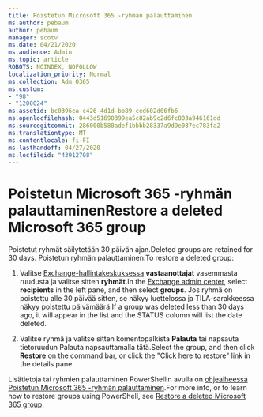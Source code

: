 ```yaml
---
title: Poistetun Microsoft 365 -ryhmän palauttaminen
ms.author: pebaum
author: pebaum
manager: scotv
ms.date: 04/21/2020
ms.audience: Admin
ms.topic: article
ROBOTS: NOINDEX, NOFOLLOW
localization_priority: Normal
ms.collection: Adm_O365
ms.custom:
- "98"
- "1200024"
ms.assetid: bc0396ea-c426-4d1d-bb89-ced602d06fb6
ms.openlocfilehash: 0443d51690399ea5c82ab9c2d6fc803a946161dd
ms.sourcegitcommit: 286000b588adef1bbbb28337a9d9e087ec783fa2
ms.translationtype: MT
ms.contentlocale: fi-FI
ms.lasthandoff: 04/27/2020
ms.locfileid: "43912708"
---
```

# <a name="restore-a-deleted-microsoft-365-group"></a><span data-ttu-id="7694e-102">Poistetun Microsoft 365 -ryhmän palauttaminen</span><span class="sxs-lookup"><span data-stu-id="7694e-102">Restore a deleted Microsoft 365 group</span></span>

<span data-ttu-id="7694e-103">Poistetut ryhmät säilytetään 30 päivän ajan.</span><span class="sxs-lookup"><span data-stu-id="7694e-103">Deleted groups are retained for 30 days.</span></span> <span data-ttu-id="7694e-104">Poistetun ryhmän palauttaminen:</span><span class="sxs-lookup"><span data-stu-id="7694e-104">To restore a deleted group:</span></span>
  
1. <span data-ttu-id="7694e-105">Valitse [Exchange-hallintakeskuksessa](https://outlook.office365.com/ecp/) **vastaanottajat** vasemmasta ruudusta ja valitse sitten **ryhmät**.</span><span class="sxs-lookup"><span data-stu-id="7694e-105">In the [Exchange admin center](https://outlook.office365.com/ecp/), select **recipients** in the left pane, and then select **groups**.</span></span> <span data-ttu-id="7694e-106">Jos ryhmä on poistettu alle 30 päivää sitten, se näkyy luettelossa ja TILA-sarakkeessa näkyy poistettu päivämäärä.</span><span class="sxs-lookup"><span data-stu-id="7694e-106">If a group was deleted less than 30 days ago, it will appear in the list and the STATUS column will list the date deleted.</span></span>

2. <span data-ttu-id="7694e-107">Valitse ryhmä ja valitse sitten komentopalkista **Palauta** tai napsauta tietoruudun Palauta napsauttamalla tätä.</span><span class="sxs-lookup"><span data-stu-id="7694e-107">Select the group, and then click **Restore** on the command bar, or click the "Click here to restore" link in the details pane.</span></span>

<span data-ttu-id="7694e-108">Lisätietoja tai ryhmien palauttaminen PowerShellin avulla on [ohjeaiheessa Poistetun Microsoft 365 -ryhmän palauttaminen](https://go.microsoft.com/fwlink/?linkid=867802).</span><span class="sxs-lookup"><span data-stu-id="7694e-108">For more info, or to learn how to restore groups using PowerShell, see [Restore a deleted Microsoft 365 group](https://go.microsoft.com/fwlink/?linkid=867802).</span></span>
  